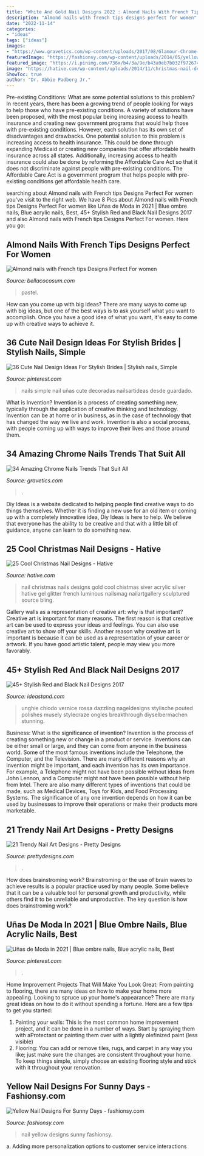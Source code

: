 ```yaml
---
title: "White And Gold Nail Designs 2022 : Almond Nails With French Tips Designs Perfect For Women"
description: "Almond nails with french tips designs perfect for women"
date: "2022-11-14"
categories:
- "ideas"
tags: ["ideas"]
images:
- "https://www.gravetics.com/wp-content/uploads/2017/08/Glamour-Chrome-Nails-Trends-2017.jpg"
featuredImage: "https://fashionsy.com/wp-content/uploads/2014/05/yellow-nail-art-designs-3.jpg"
featured_image: "https://i.pinimg.com/736x/b4/3a/9e/b43a9eb7b032f9726742a16abb777c42.jpg"
image: "https://hative.com/wp-content/uploads/2014/11/christmas-nail-designs/11-cool-christmas-nail-designs.jpg"
ShowToc: true
author: "Dr. Abbie Padberg Jr."
---
```



Pre-existing Conditions: What are some potential solutions to this problem?
In recent years, there has been a growing trend of people looking for ways to help those who have pre-existing conditions. A variety of solutions have been proposed, with the most popular being increasing access to health insurance and creating new government programs that would help those with pre-existing conditions. However, each solution has its own set of disadvantages and drawbacks. One potential solution to this problem is increasing access to health insurance. This could be done through expanding Medicaid or creating new companies that offer affordable health insurance across all states. Additionally, increasing access to health insurance could also be done by reforming the Affordable Care Act so that it does not discriminate against people with pre-existing conditions. The Affordable Care Act is a government program that helps people with pre-existing conditions get affordable health care.

	

		
searching about Almond nails with French tips Designs Perfect For women you've visit to the right web. We have 8 Pics about Almond nails with French tips Designs Perfect For women like Uñas de Moda in 2021 | Blue ombre nails, Blue acrylic nails, Best, 45+ Stylish Red and Black Nail Designs 2017 and also Almond nails with French tips Designs Perfect For women. Here you go:
		
    
## Almond Nails With French Tips Designs Perfect For Women

<img loading=lazy src="https://bellacocosum.com/wp-content/uploads/2021/04/12-8.jpg" onerror="this.onerror=null;this.src='https://tse1.mm.bing.net/th?id=OIP.GP7_lrpc82pjPMUHN-KSkgHaLH&amp;pid=15.1';" alt="Almond nails with French tips Designs Perfect For women">

_Source: bellacocosum.com_

>pastel. 

	

How can you come up with big ideas?
There are many ways to come up with big ideas, but one of the best ways is to ask yourself what you want to accomplish. Once you have a good idea of what you want, it's easy to come up with creative ways to achieve it.

    
## 36 Cute Nail Design Ideas For Stylish Brides | Stylish Nails, Simple

<img loading=lazy src="https://i.pinimg.com/736x/73/bc/93/73bc935d8dd70f37d4a7ef63c5d74995.jpg" onerror="this.onerror=null;this.src='https://tse4.mm.bing.net/th?id=OIP.HAPR27w8z9dckyKZPmEcogHaLH&amp;pid=15.1';" alt="36 Cute Nail Design Ideas For Stylish Brides | Stylish nails, Simple">

_Source: pinterest.com_

>nails simple nail uñas cute decoradas nailsartideas desde guardado. 

	

What is Invention?
Invention is a process of creating something new, typically through the application of creative thinking and technology. Invention can be at home or in business, as in the case of technology that has changed the way we live and work. Invention is also a social process, with people coming up with ways to improve their lives and those around them.

    
## 34 Amazing Chrome Nails Trends That Suit All

<img loading=lazy src="https://www.gravetics.com/wp-content/uploads/2017/08/Glamour-Chrome-Nails-Trends-2017.jpg" onerror="this.onerror=null;this.src='https://tse2.mm.bing.net/th?id=OIP.TP5YycIif2AeJrBjaZIHqAHaHZ&amp;pid=15.1';" alt="34 Amazing Chrome Nails Trends That Suit All">

_Source: gravetics.com_

>. 

	

Diy Ideas is a website dedicated to helping people find creative ways to do things themselves. Whether it is finding a new use for an old item or coming up with a completely innovative idea, Diy Ideas is here to help. We believe that everyone has the ability to be creative and that with a little bit of guidance, anyone can learn to do something new.

    
## 25 Cool Christmas Nail Designs - Hative

<img loading=lazy src="https://hative.com/wp-content/uploads/2014/11/christmas-nail-designs/11-cool-christmas-nail-designs.jpg" onerror="this.onerror=null;this.src='https://tse3.mm.bing.net/th?id=OIP.KBlOtUi4yY1dvZbQf5Vj0QHaGp&amp;pid=15.1';" alt="25 Cool Christmas Nail Designs - Hative">

_Source: hative.com_

>nail christmas nails designs gold cool chistmas siver acrylic silver hative gel glitter french luminous nailsmag nailartgallery sculptured source bling. 

	

Gallery walls as a representation of creative art: why is that important?
Creative art is important for many reasons. The first reason is that creative art can be used to express your ideas and feelings. You can also use creative art to show off your skills. Another reason why creative art is important is because it can be used as a representation of your career or artwork. If you have good artistic talent, people may view you more favorably.

    
## 45+ Stylish Red And Black Nail Designs 2017

<img loading=lazy src="https://ideastand.com/wp-content/uploads/2016/01/red-and-black-nail-designs/3-red-black-nail-designs.jpg" onerror="this.onerror=null;this.src='https://tse4.mm.bing.net/th?id=OIP.mtOUfe89w4ogxI3-dbRPUgHaKz&amp;pid=15.1';" alt="45+ Stylish Red and Black Nail Designs 2017">

_Source: ideastand.com_

>unghie chiodo vernice rossa dazzling nageldesigns stylische pouted polishes musely stylecraze ongles breakthrough diyselbermachen stunning. 

	

Business: What is the significance of invention?
Invention is the process of creating something new or change in a product or service. Inventions can be either small or large, and they can come from anyone in the business world. Some of the most famous inventions include the Telephone, the Computer, and the Television. There are many different reasons why an invention might be important, and each invention has its own importance. For example, a Telephone might not have been possible without ideas from John Lennon, and a Computer might not have been possible without help from Intel. 
There are also many different types of inventions that could be made, such as Medical Devices, Toys for Kids, and Food Processing Systems. The significance of any one invention depends on how it can be used by businesses to improve their operations or make their products more marketable.

    
## 21 Trendy Nail Art Designs - Pretty Designs

<img loading=lazy src="http://www.prettydesigns.com/wp-content/uploads/2015/09/Pink-and-Silver-Short-Nail-Design.jpg" onerror="this.onerror=null;this.src='https://tse2.mm.bing.net/th?id=OIP.e_uuLOaqYDcDY1fM8IpBGQHaNK&amp;pid=15.1';" alt="21 Trendy Nail Art Designs - Pretty Designs">

_Source: prettydesigns.com_

>. 

	

How does brainstroming work?
Brainstroming or the use of brain waves to achieve results is a popular practice used by many people. Some believe that it can be a valuable tool for personal growth and productivity, while others find it to be unreliable and unproductive. The key question is how does brainstroming work?

    
## Uñas De Moda In 2021 | Blue Ombre Nails, Blue Acrylic Nails, Best

<img loading=lazy src="https://i.pinimg.com/736x/b4/3a/9e/b43a9eb7b032f9726742a16abb777c42.jpg" onerror="this.onerror=null;this.src='https://tse3.mm.bing.net/th?id=OIP.XBF5D_UX8qLydlKr6j6E3QHaLG&amp;pid=15.1';" alt="Uñas de Moda in 2021 | Blue ombre nails, Blue acrylic nails, Best">

_Source: pinterest.com_

>. 

	

Home Improvement Projects That Will Make You Look Great: From painting to flooring, there are many ideas on how to make your home more appealing.
Looking to spruce up your home's appearance? There are many great ideas on how to do it without spending a fortune. Here are a few tips to get you started:
1. Painting your walls: This is the most common home improvement project, and it can be done in a number of ways. Start by spraying them with aProtectant or painting them over with a lightly olefinized paint (less visible) 
2. Flooring: You can add or remove tiles, rugs, and carpet in any way you like; just make sure the changes are consistent throughout your home. To keep things simple, simply choose an existing flooring style and stick with it throughout your renovation.

    
## Yellow Nail Designs For Sunny Days - Fashionsy.com

<img loading=lazy src="https://fashionsy.com/wp-content/uploads/2014/05/yellow-nail-art-designs-3.jpg" onerror="this.onerror=null;this.src='https://tse4.mm.bing.net/th?id=OIP.TdmkpX7o_8hQmYIN4XK-RQHaFj&amp;pid=15.1';" alt="Yellow Nail Designs For Sunny Days - fashionsy.com">

_Source: fashionsy.com_

>nail yellow designs sunny fashionsy. 

	

a. Adding more personalization options to customer service interactions 

